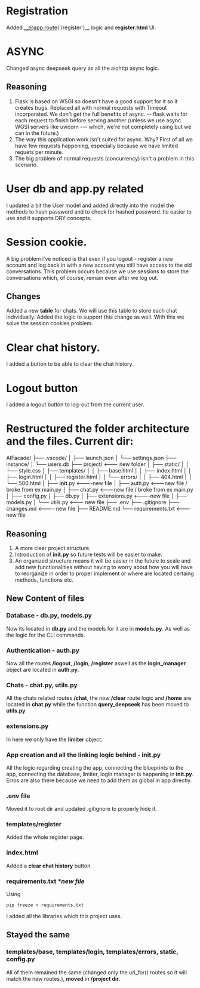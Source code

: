# Registration
Added __@app.route('/register')__ logic and __register.html__ UI.
# ASYNC
Changed async deepseek query as all the aiohttp async logic. 
## Reasoning
1. Flask is based on WSGI so doesn't have a good support for it so it creates bugs. Replaced all with normal requests with Timeout incorporated. We don't get the full benefits of async. -- flask waits for each request to finish before serving another (unless we use async WGSI servers like uvicorn --- which, we're not completely using but we can in the future.)
2. The way this application work isn't suited for async. Why? First of all we have few requests happening, especially because we have limited requets per minute. 
3. The big problem of normal requests (concurrency) isn't a problem in this scenario.

# User db and app.py related
I updated a bit the User model and added directly into the model the methods to hash password and to check for hashed password. Its easier to use and it supports DRY concepts.

# Session cookie.
A big problem i've noticed is that even if you logout - register a new account and log back in with a new account you still have access to the old conversations. This problem occurs because we use sessions to store the conversations which, of course, remain even after we log out.
## Changes
Added a new __table__ for chats. We will use this table to store each chat individually. Added the logic to support this change as well. With this we solve the session cookies problem.

# Clear chat history.
I added a button to be able to clear the chat history.

# Logout button
I added a logout button to log-out from the current user.

# Restructured the folder architecture and the files. Current dir:
AIFacade/
├── .vscode/
│   ├── launch.json
│   └── settings.json
├── instance/
│   └── users.db
├── project/           <--- new folder
│   ├── static/
│   │   └── style.css
│   ├── templates/
│   │   ├── base.html
│   │   ├── index.html
│   │   ├── login.html
│   │   ├── register.html
│   │   └── errors/
│   │       ├── 404.html
│   │       └── 500.html
│   ├── __init__.py         <----new file
│   ├── auth.py             <---new file / broke from ex main.py
│   ├── chat.py             <---new file / broke from ex main.py
│   ├── config.py
│   ├── db.py
│   ├── extensions.py       <----new file
│   ├── models.py
│   └── utils.py            <--- new file
├── .env
├── .gitignore
├── changes.md          <---- new file
├── README.md
└── requirements.txt    <--- new file

## Reasoning
1. A more clear project structure.
2. Introduction of __init.py__ so future tests will be easier to make.
3. An organized structure means it will be easier in the future to scale and add new functionalities without having to worry about how you will have to reorganize in order to proper implement or where are located certaing methods, functions etc.

## New Content of files

### Database - db.py, models.py
Now its located in __db.py__ and the models for it are in __models.py__. As well as the logic for the CLI commands.

### Authentication - auth.py
Now all the routes __/logout__, __/login__, __/register__ aswell as the __login_manager__ object are located in __auth.py__.

### Chats - chat.py, utils.py
All the chats related routes __/chat__, the *new* __**/clear**__ route logic and __/home__ are located in __chat.py__ while the function __query_deepseek__ has been moved to __utils.py__

### extensions.py
In here we only have the __limiter__ object.

### App creation and all the linking logic behind - __init__.py
All the logic regarding creating the app, connecting the blueprints to the app, connecting the database, limiter, login manager is happening in **__init__.py**. Erros are also there because we need to add them as global in app directly. 

### .env file
Moved it to root dir and updated .gitignore to properly hide it.

### templates/register
Added the whole register page.

### index.html
Added a __clear chat history__ button.

### requirements.txt **new file*
Using 
```shell 
pip freeze > requirements.txt 
``` 
I added all the libraries which this project uses.

## Stayed the same

### templates/base, templates/login, templates/errors, static, config.py
All of them remained the same (changed only the url_for() routes so it will match the new routes.), __moved__ in __/project dir__. 